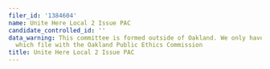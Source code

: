 ```yaml
---
filer_id: '1384604'
name: Unite Here Local 2 Issue PAC
candidate_controlled_id: ''
data_warning: This committee is formed outside of Oakland. We only have data on committees
  which file with the Oakland Public Ethics Commission
title: Unite Here Local 2 Issue PAC
---
```

